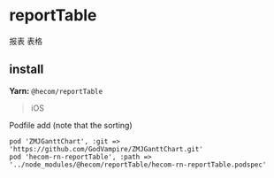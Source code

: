 # reportTable

报表 表格



## install

**Yarn:** `@hecom/reportTable`

> iOS

Podfile add (note that the sorting)

```
pod 'ZMJGanttChart', :git => 'https://github.com/GodVampire/ZMJGanttChart.git'
pod 'hecom-rn-reportTable', :path => '../node_modules/@hecom/reportTable/hecom-rn-reportTable.podspec'
```

